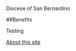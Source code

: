 Diocese of San Bernardino

##Benefits

Testing

<A HREF="pages/aboutEmployee Changes.html">About this site</A>